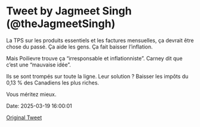 # Tweet by Jagmeet Singh (@theJagmeetSingh)

La TPS sur les produits essentiels et les factures mensuelles, ça devrait être chose du passé. Ça aide les gens. Ça fait baisser l’inflation.

Mais Poilievre trouve ça “irresponsable et inflationniste”. Carney dit que c’est une “mauvaise idée”.

Ils se sont trompés sur toute la ligne. Leur solution ? Baisser les impôts du 0,13 % des Canadiens les plus riches.

Vous méritez mieux.

Date: 2025-03-19 16:00:01

[Original Tweet](https://x.com/theJagmeetSingh/status/1902389606131159162)
